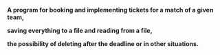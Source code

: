 <strong>A program for booking and implementing tickets for a match of a given team,</strong>

<strong>saving everything to a file and reading from a file,</strong>

<strong>the possibility of deleting after the deadline or in other situations.</strong>